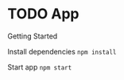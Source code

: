 TODO App
=========

Getting Started

Install dependencies
```npm install```

Start app
```npm start```
